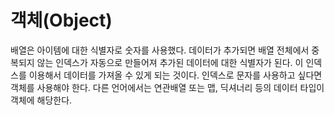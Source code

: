 객체(Object)
===
배열은 아이템에 대한 식별자로 숫자를 사용했다. 데이터가 추가되면 배열 전체에서 중복되지 않는 인덱스가 자동으로 만들어져 추가된 데이터에 대한 식별자가 된다. 이 인덱스를 이용해서 데이터를 가져올 수 있게 되는 것이다.
인덱스로 문자를 사용하고 싶다면 객체를 사용해야 한다. 다른 언어에서는 연관배열 또는 맵, 딕셔너리 등의 데이터 타입이 객체에 해당한다.
